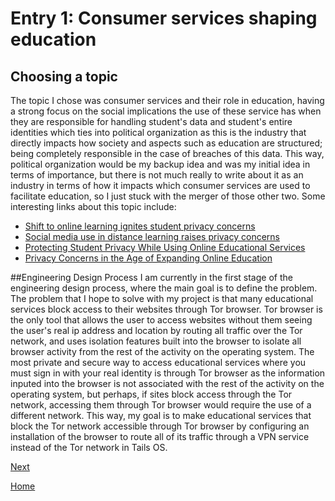 # Entry 1: Consumer services shaping education
## Choosing a topic
The topic I chose was consumer services and their role in education, having a strong focus on the social implications the use of these service has when they are responsible for handling student's data and student's entire identities which ties into political organization as this is the industry that directly impacts how society and aspects such as education are structured; being completely responsible in the case of breaches of this data. This way, political organization would be my backup idea and was my initial idea in terms of importance, but there is not much really to write about it as an industry in terms of how it impacts which consumer services are used to facilitate education, so I just stuck with the merger of those other two. Some interesting links about this topic include: 
* [Shift to online learning ignites student privacy concerns](https://www.iapp.org/news/a/shift-to-online-learning-ignites-student-privacy-concerns/) 
* [Social media use in distance learning raises privacy concerns](https://www.k12dive.com/news/teachers-turn-to-social-media-raising-privacy-concerns/586538/)
* [Protecting Student Privacy While Using Online Educational Services](https://studentprivacy.ed.gov/training/protecting-student-privacy-while-using-online-educational-services)
* [Privacy Concerns in the Age of Expanding Online Education](https://www.onlineeducation.com/features/privacy-concerns-in-the-age-of-online-education)

##Engineering Design Process
I am currently in the first stage of the engineering design process, where the main goal is to define the problem. The problem that I hope to solve with my project is that many educational services block access to their websites through Tor browser. Tor browser is the only tool that allows the user to access websites without them seeing the user's real ip address and location by routing all traffic over the Tor network, and uses isolation features built into the browser to isolate all browser activity from the rest of the activity on the operating system. The most private and secure way to access educational services where you must sign in with your real identity is through Tor browser as the information inputed into the browser is not associated with the rest of the activity on the operating system, but perhaps, if sites block access through the Tor network, accessing them through Tor browser would require the use of a different network. This way, my goal is to make educational services that block the Tor network accessible through Tor browser by configuring an installation of the browser to route all of its traffic through a VPN service instead of the Tor network in Tails OS.                                                                                        


[Next](entry02.md)

[Home](../README.md)
